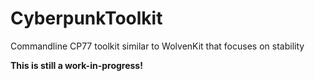 # CyberpunkToolkit
Commandline CP77 toolkit similar to WolvenKit that focuses on stability

__This is still a work-in-progress!__
